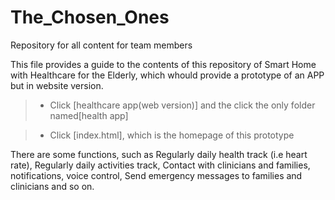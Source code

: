 # The_Chosen_Ones
Repository for all content for team members

This file provides a guide to the contents of this repository of  Smart Home with Healthcare for the Elderly, which whould provide a prototype of an APP but in website version.

>* Click [healthcare app(web version)] and the click the only folder named[health app]

>* Click [index.html], which is the homepage of this prototype

There are some functions, such as Regularly daily health track (i.e heart rate), Regularly daily activities track, Contact with clinicians and families, notifications, voice control, Send emergency messages to families and clinicians and so on.
